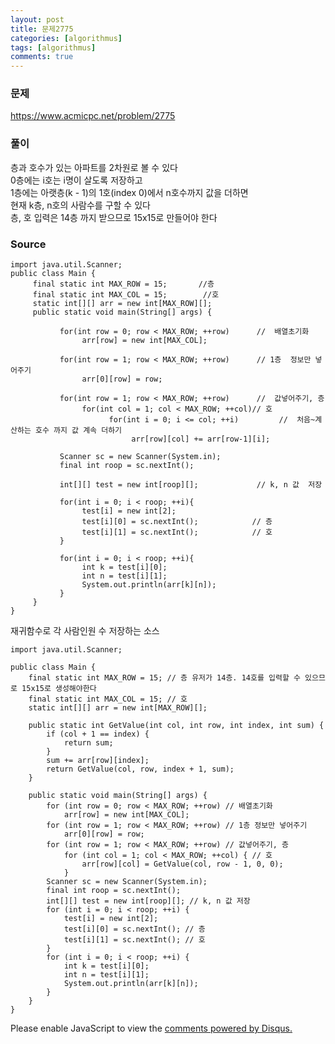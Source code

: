 ```yaml
---
layout: post
title: 문제2775
categories: [algorithmus]
tags: [algorithmus]
comments: true
---
```


### 문제
https://www.acmicpc.net/problem/2775

### 풀이
층과 호수가 있는 아파트를 2차원로 볼 수 있다<br>
0층에는 i호는 i명이 살도록 저장하고<br>
1층에는 아랫층(k - 1)의 1호(index 0)에서 n호수까지 값을 더하면<br>
현재 k층, n호의 사람수를 구할 수 있다<br>
층, 호 입력은 14층 까지 받으므로 15x15로 만들어야 한다<br>

### Source

~~~
import java.util.Scanner;
public class Main {
     final static int MAX_ROW = 15;       //층
     final static int MAX_COL = 15;        //호
     static int[][] arr = new int[MAX_ROW][];
     public static void main(String[] args) {
           
           for(int row = 0; row < MAX_ROW; ++row)      //  배열초기화
                arr[row] = new int[MAX_COL];
                
           for(int row = 1; row < MAX_ROW; ++row)      // 1층  정보만 넣어주기
                arr[0][row] = row;
           
           for(int row = 1; row < MAX_ROW; ++row)      //  값넣어주기, 층
                for(int col = 1; col < MAX_ROW; ++col)// 호
                      for(int i = 0; i <= col; ++i)         //  처음~계산하는 호수 까지 값 계속 더하기
                           arr[row][col] += arr[row-1][i];
           
           Scanner sc = new Scanner(System.in);
           final int roop = sc.nextInt();
           
           int[][] test = new int[roop][];             // k, n 값  저장
           
           for(int i = 0; i < roop; ++i){
                test[i] = new int[2];
                test[i][0] = sc.nextInt();            // 층
                test[i][1] = sc.nextInt();            // 호
           }
     
           for(int i = 0; i < roop; ++i){
                int k = test[i][0];
                int n = test[i][1];
                System.out.println(arr[k][n]);
           }
     }
}
~~~

재귀함수로 각 사람인원 수 저장하는 소스

~~~
import java.util.Scanner;

public class Main {
	final static int MAX_ROW = 15; // 층 유저가 14층. 14호를 입력할 수 있으므로 15x15로 생성해야한다
	final static int MAX_COL = 15; // 호
	static int[][] arr = new int[MAX_ROW][];

	public static int GetValue(int col, int row, int index, int sum) {
		if (col + 1 == index) {
			return sum;
		}
		sum += arr[row][index];
		return GetValue(col, row, index + 1, sum);
	}

	public static void main(String[] args) {
		for (int row = 0; row < MAX_ROW; ++row) // 배열초기화
			arr[row] = new int[MAX_COL];
		for (int row = 1; row < MAX_ROW; ++row) // 1층 정보만 넣어주기
			arr[0][row] = row;
		for (int row = 1; row < MAX_ROW; ++row) // 값넣어주기, 층
			for (int col = 1; col < MAX_ROW; ++col) { // 호
				arr[row][col] = GetValue(col, row - 1, 0, 0);
			}
		Scanner sc = new Scanner(System.in);
		final int roop = sc.nextInt();
		int[][] test = new int[roop][]; // k, n 값 저장
		for (int i = 0; i < roop; ++i) {
			test[i] = new int[2];
			test[i][0] = sc.nextInt(); // 층
			test[i][1] = sc.nextInt(); // 호
		}
		for (int i = 0; i < roop; ++i) {
			int k = test[i][0];
			int n = test[i][1];
			System.out.println(arr[k][n]);
		}
	}
}
~~~

<div id="disqus_thread"></div>
<script>

/**
*  RECOMMENDED CONFIGURATION VARIABLES: EDIT AND UNCOMMENT THE SECTION BELOW TO INSERT DYNAMIC VALUES FROM YOUR PLATFORM OR CMS.
*  LEARN WHY DEFINING THESE VARIABLES IS IMPORTANT: https://disqus.com/admin/universalcode/#configuration-variables*/
/*
var disqus_config = function () {
this.page.url = PAGE_URL;  // Replace PAGE_URL with your page's canonical URL variable
this.page.identifier = PAGE_IDENTIFIER; // Replace PAGE_IDENTIFIER with your page's unique identifier variable
};
*/
(function() { // DON'T EDIT BELOW THIS LINE
var d = document, s = d.createElement('script');
s.src = 'https://parkwonhui.disqus.com/embed.js';
s.setAttribute('data-timestamp', +new Date());
(d.head || d.body).appendChild(s);
})();
</script>
<noscript>Please enable JavaScript to view the <a href="https://disqus.com/?ref_noscript">comments powered by Disqus.</a></noscript>
                            

					